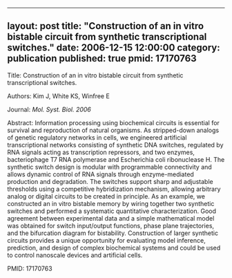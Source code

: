 
---
layout: post
title:  "Construction of an in vitro bistable circuit from synthetic transcriptional switches."
date:   2006-12-15 12:00:00
category:  publication
published: true
pmid: 17170763
---

Title: Construction of an in vitro bistable circuit from synthetic transcriptional switches.

Authors: Kim J, White KS, Winfree E

Journal: *Mol. Syst. Biol. 2006*

Abstract: Information processing using biochemical circuits is essential for survival and reproduction of natural organisms. As stripped-down analogs of genetic regulatory networks in cells, we engineered artificial transcriptional networks consisting of synthetic DNA switches, regulated by RNA signals acting as transcription repressors, and two enzymes, bacteriophage T7 RNA polymerase and Escherichia coli ribonuclease H. The synthetic switch design is modular with programmable connectivity and allows dynamic control of RNA signals through enzyme-mediated production and degradation. The switches support sharp and adjustable thresholds using a competitive hybridization mechanism, allowing arbitrary analog or digital circuits to be created in principle. As an example, we constructed an in vitro bistable memory by wiring together two synthetic switches and performed a systematic quantitative characterization. Good agreement between experimental data and a simple mathematical model was obtained for switch input/output functions, phase plane trajectories, and the bifurcation diagram for bistability. Construction of larger synthetic circuits provides a unique opportunity for evaluating model inference, prediction, and design of complex biochemical systems and could be used to control nanoscale devices and artificial cells.

PMID: 17170763

